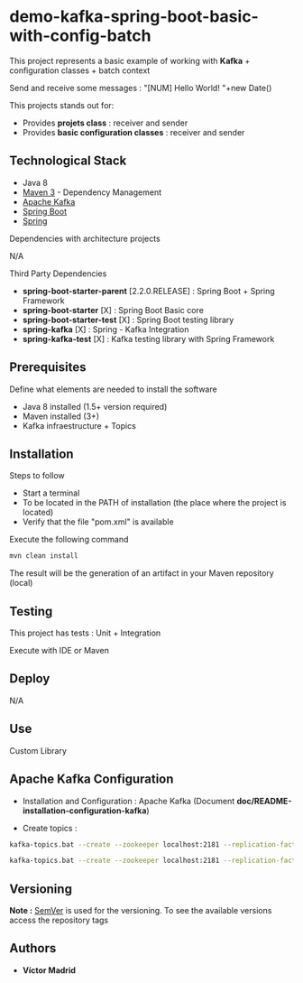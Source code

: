 # demo-kafka-spring-boot-basic-with-config-batch

This project represents a basic example of working with **Kafka** + configuration classes + batch context

Send and receive some messages : "[NUM] Hello World! "+new Date() 

This projects stands out for:

* Provides **projets class** : receiver and sender
* Provides **basic configuration classes** : receiver and sender





## Technological Stack

* Java 8
* [Maven 3](https://maven.apache.org/) - Dependency Management
* [Apache Kafka ](https://kafka.apache.org/)
* [Spring Boot](https://spring.io/projects/spring-boot)
* [Spring](https://spring.io)

Dependencies with architecture projects

N/A

Third Party Dependencies

* **spring-boot-starter-parent** [2.2.0.RELEASE] : Spring Boot + Spring Framework 
* **spring-boot-starter** [X] : Spring Boot Basic core
* **spring-boot-starter-test** [X] : Spring Boot testing library
* **spring-kafka** [X] : Spring - Kafka Integration
* **spring-kafka-test** [X] : Kafka testing library with Spring Framework





## Prerequisites

Define what elements are needed to install the software

* Java 8 installed (1.5+ version required)
* Maven installed  (3+)
* Kafka infraestructure + Topics





## Installation

Steps to follow

* Start a terminal
* To be located in the PATH of installation (the place where the project is located)
* Verify that the file "pom.xml" is available

Execute the following command

```bash
mvn clean install
```

The result will be the generation of an artifact in your Maven repository (local)





## Testing

This project has tests : Unit + Integration

Execute with IDE or Maven





## Deploy

N/A





## Use

Custom Library

## Apache Kafka Configuration

* Installation and Configuration : Apache Kafka (Document **doc/README-installation-configuration-kafka**)

* Create topics :

```bash
kafka-topics.bat --create --zookeeper localhost:2181 --replication-factor 1 --partitions 1 --topic topic-1

kafka-topics.bat --create --zookeeper localhost:2181 --replication-factor 1 --partitions 1 --topic topic-2

```





## Versioning

**Note :** [SemVer](http://semver.org/) is used for the versioning. 
To see the available versions access the repository tags





## Authors

* **Víctor Madrid**
